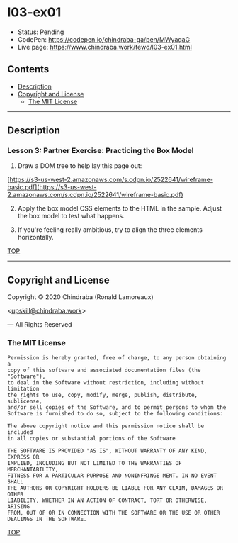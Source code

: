 # l03-ex01

-  Status: Pending
-  CodePen: <https://codepen.io/chindraba-ga/pen/MWyaqaG>
-  Live page: <https://www.chindraba.work/fewd/l03-ex01.html>

## Contents

-  [Description](#description)
-  [Copyright and License](#copyright-and-license)
   -  [The MIT License](#the-mit-license)

---
## Description

### Lesson 3: Partner Exercise: Practicing the Box Model

1.  Draw a DOM tree to help lay this page out:

[https://s3-us-west-2.amazonaws.com/s.cdpn.io/2522641/wireframe-basic.pdf](https://s3-us-west-2.amazonaws.com/s.cdpn.io/2522641/wireframe-basic.pdf)

2.  Apply the box model CSS elements to the HTML in the sample. Adjust the box model to test what happens.

3.  If you're feeling really ambitious, try to align the three elements horizontally.

[TOP](#contents)

---
## Copyright and License

Copyright © 2020  Chindraba (Ronald Lamoreaux)

<[upskill@chindraba.work](mailto:upskill@chindraba.work?subject='l03-ex01')>

— All Rights Reserved

### The MIT License
    
    Permission is hereby granted, free of charge, to any person obtaining a
    copy of this software and associated documentation files (the "Software"),
    to deal in the Software without restriction, including without limitation
    the rights to use, copy, modify, merge, publish, distribute, sublicense,
    and/or sell copies of the Software, and to permit persons to whom the
    Software is furnished to do so, subject to the following conditions:

    The above copyright notice and this permission notice shall be included
    in all copies or substantial portions of the Software

    THE SOFTWARE IS PROVIDED "AS IS", WITHOUT WARRANTY OF ANY KIND, EXPRESS OR
    IMPLIED, INCLUDING BUT NOT LIMITED TO THE WARRANTIES OF MERCHANTABILITY,
    FITNESS FOR A PARTICULAR PURPOSE AND NONINFRINGE MENT. IN NO EVENT SHALL
    THE AUTHORS OR COPYRIGHT HOLDERS BE LIABLE FOR ANY CLAIM, DAMAGES OR OTHER
    LIABILITY, WHETHER IN AN ACTION OF CONTRACT, TORT OR OTHERWISE, ARISING
    FROM, OUT OF OR IN CONNECTION WITH THE SOFTWARE OR THE USE OR OTHER
    DEALINGS IN THE SOFTWARE.

[TOP](#contents)
